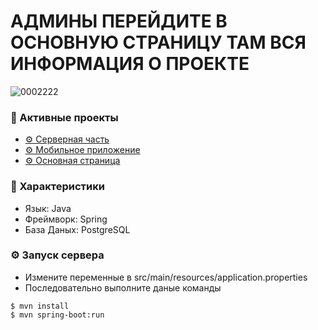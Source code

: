 # АДМИНЫ ПЕРЕЙДИТЕ В ОСНОВНУЮ СТРАНИЦУ ТАМ ВСЯ ИНФОРМАЦИЯ О ПРОЕКТЕ
![0002222](https://user-images.githubusercontent.com/52669201/230794906-55ab316b-50ae-4c3b-8b8f-a422f7f7307e.png)

### 📎 Активные проекты

* [⚙ Серверная часть](https://github.com/AlexZai007/MaoMe-server)
* [⚙ Мобильное приложение](https://github.com/AlexZai007/MaoMe-mobile)
* [⚙ Основная страница](https://github.com/AlexZai007/MaoMe)

### 📜 Характеристики

* Язык: Java
* Фреймворк: Spring
* База Даных: PostgreSQL

### ⚙ Запуск сервера

* Измените переменные в src/main/resources/application.properties 
* Последовательно выполните даные команды

```
$ mvn install
$ mvn spring-boot:run
```



